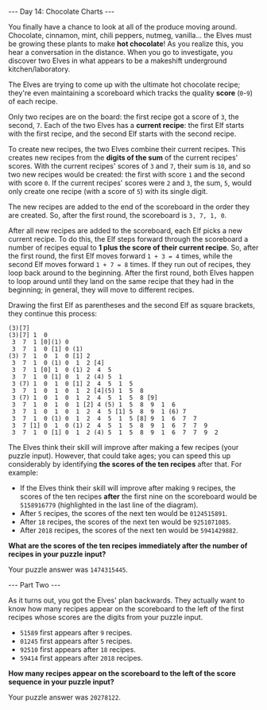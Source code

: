 --- Day 14: Chocolate Charts ---

You finally have a chance to look at all of the produce moving around.
Chocolate, cinnamon, mint, chili peppers, nutmeg, vanilla... the Elves must be
growing these plants to make **hot chocolate**! As you realize this, you hear
a conversation in the distance. When you go to investigate, you discover two
Elves in what appears to be a makeshift underground kitchen/laboratory.

The Elves are trying to come up with the ultimate hot chocolate recipe; they're
even maintaining a scoreboard which tracks the quality **score** (`0`-`9`) of
each recipe.

Only two recipes are on the board: the first recipe got a score of `3`, the
second, `7`. Each of the two Elves has a **current recipe**: the first Elf
starts with the first recipe, and the second Elf starts with the second recipe.

To create new recipes, the two Elves combine their current recipes. This
creates new recipes from the **digits of the sum** of the current recipes'
scores. With the current recipes' scores of `3` and `7`, their sum is `10`, and
so two new recipes would be created: the first with score `1` and the second
with score `0`. If the current recipes' scores were `2` and `3`, the sum, `5`,
would only create one recipe (with a score of `5`) with its single digit.

The new recipes are added to the end of the scoreboard in the order they are
created. So, after the first round, the scoreboard is `3, 7, 1, 0`.

After all new recipes are added to the scoreboard, each Elf picks a new current
recipe. To do this, the Elf steps forward through the scoreboard a number of
recipes equal to **1 plus the score of their current recipe**. So, after the
first round, the first Elf moves forward `1 + 3 = 4` times, while the second
Elf moves forward `1 + 7 = 8` times. If they run out of recipes, they loop back
around to the beginning. After the first round, both Elves happen to loop
around until they land on the same recipe that they had in the beginning; in
general, they will move to different recipes.

Drawing the first Elf as parentheses and the second Elf as square brackets,
they continue this process:

```
(3)[7]
(3)[7] 1  0 
 3  7  1 [0](1) 0 
 3  7  1  0 [1] 0 (1)
(3) 7  1  0  1  0 [1] 2 
 3  7  1  0 (1) 0  1  2 [4]
 3  7  1 [0] 1  0 (1) 2  4  5 
 3  7  1  0 [1] 0  1  2 (4) 5  1 
 3 (7) 1  0  1  0 [1] 2  4  5  1  5 
 3  7  1  0  1  0  1  2 [4](5) 1  5  8 
 3 (7) 1  0  1  0  1  2  4  5  1  5  8 [9]
 3  7  1  0  1  0  1 [2] 4 (5) 1  5  8  9  1  6 
 3  7  1  0  1  0  1  2  4  5 [1] 5  8  9  1 (6) 7 
 3  7  1  0 (1) 0  1  2  4  5  1  5 [8] 9  1  6  7  7 
 3  7 [1] 0  1  0 (1) 2  4  5  1  5  8  9  1  6  7  7  9 
 3  7  1  0 [1] 0  1  2 (4) 5  1  5  8  9  1  6  7  7  9  2 
```

The Elves think their skill will improve after making a few recipes (your
puzzle input). However, that could take ages; you can speed this up
considerably by identifying **the scores of the ten recipes** after that. For
example:

- If the Elves think their skill will improve after making `9` recipes, the
  scores of the ten recipes **after** the first nine on the scoreboard would be
  `5158916779` (highlighted in the last line of the diagram).
- After `5` recipes, the scores of the next ten would be `0124515891`.
- After `18` recipes, the scores of the next ten would be `9251071085`.
- After `2018` recipes, the scores of the next ten would be `5941429882`.

**What are the scores of the ten recipes immediately after the number of
recipes in your puzzle input?**

Your puzzle answer was `1474315445`.

--- Part Two ---

As it turns out, you got the Elves' plan backwards. They actually want to know
how many recipes appear on the scoreboard to the left of the first recipes
whose scores are the digits from your puzzle input.

- `51589` first appears after `9` recipes.
- `01245` first appears after `5` recipes.
- `92510` first appears after `18` recipes.
- `59414` first appears after `2018` recipes.

**How many recipes appear on the scoreboard to the left of the score sequence
in your puzzle input?**

Your puzzle answer was `20278122`.
